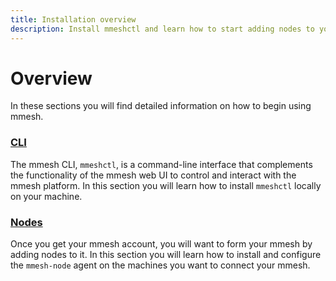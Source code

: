 ```yaml
---
title: Installation overview
description: Install mmeshctl and learn how to start adding nodes to your mmesh virtual private topology. Available for x86 and ARM on Linux, Windows and macOS.
---
```


# Overview

In these sections you will find detailed information on how to begin using mmesh.

### [CLI](/docs/platform/installation/cli/)

The mmesh CLI, `mmeshctl`, is a command-line interface that complements the functionality of the mmesh web UI to control and interact with the mmesh platform. In this section you will learn how to install `mmeshctl` locally on your machine.

### [Nodes](/docs/platform/installation/nodes/)

Once you get your mmesh account, you will want to form your mmesh by adding nodes to it. In this section you will learn how to install and configure the `mmesh-node` agent on the machines you want to connect your mmesh.
